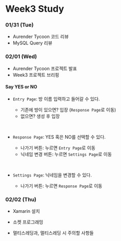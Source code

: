 # Week3 Study

### 01/31 (Tue)

- Aurender Tycoon 코드 리뷰
- MySQL Query 리뷰


### 02/01 (Wed)

-    Aurender Tycoon 프로젝트 발표
-    Week3 프로젝트 브리핑

####       Say YES or NO
-  `Entry Page`: 방 이름 입력하고 들어갈 수 있다.

   - 기존에 방이 있으면? 입장 (`Response Page`로 이동) 
   - 없으면? 생성 후 입장

   ​

-  `Response Page`: YES 혹은 NO를 선택할 수 있다.

   - 나가기 버튼: 누르면 `Entry Page`로 이동
   - 닉네임 변경 버튼: 누르면 `Settings Page`로 이동

   ​

-  `Settings Page`: 닉네임을 변경할 수 있다.

   - 나가기 버튼: 누르면 `Response Page`로 이동


### 02/02 (Thu)

- Xamarin 설치


- 소켓 프로그래밍
- 멀티스레딩과, 멀티스레딩 시 주의할 사항들

